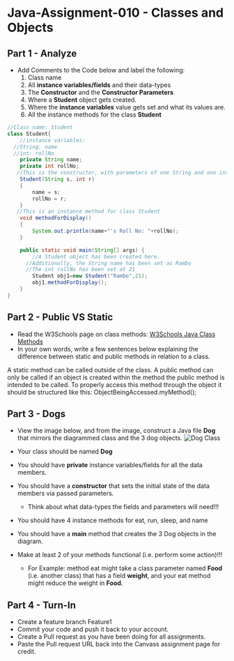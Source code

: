 # Java-Assignment-010 - Classes and Objects

## Part 1 - Analyze
* Add Comments to the Code below and label the following:
  1. Class name
  2. All **instance variables/fields** and their data-types
  3. The **Constructor** and the **Constructor Parameters**
  4. Where a **Student** object gets created.
  5. Where the **instance variables** value gets set and what its values are.
  6. All the instance methods for the class **Student**

```java
//Class name: Student
class Student{
    //instance variables:
  //String: name
  //int: rollNo
    private String name;
    private int rollNo;
   //This is the constructor, with parameters of one String and one int
    Student(String s, int r)
    {
   	    name = s;
   	    rollNo = r;
    }
   //This is an instance method for class Student
    void methodForDisplay()
    {
        System.out.println(name+"'s Roll No: "+rollNo);
    }

    public static void main(String[] args) {
        //A Student object has been created here.
      //Additionally, the String name has been set as Rambo
      //The int rollNo has been set at 21
        Student obj1=new Student("Rambo",21);
        obj1.methodForDisplay();
    }
}
```

## Part 2 - Public VS Static

* Read the W3Schools page on class methods: [W3Schools Java Class Methods](https://www.w3schools.com/java/java_class_methods.asp)
* In your own words, write a few sentences below explaining the difference between static and public methods in relation to a class.

A static method can be called outside of the class. A public method can only be called if an object is created within the method the public method is intended to be called. To properly access this method through the object it should be structured like this: ObjectBeingAccessed.myMethod();


## Part 3 - Dogs

* View the image below, and from the image, construct a Java file **Dog** that mirrors the diagrammed class and the 3 dog objects.
![Dog Class](images/ClassVSObject.png)

* Your class should be named **Dog**
* You should have **private** instance variables/fields for all the data members.
* You should have a **constructor** that sets the initial state of the data members via passed parameters.
    * Think about what data-types the fields and parameters will need!!!
* You should have 4 instance methods for eat, run, sleep, and name
* You should have a **main** method that creates the 3 Dog objects in the diagram.
* Make at least 2 of your methods functional (i.e. perform some action)!!!
    * For Example: method eat might take a class parameter named **Food** (i.e. another class) that has a field **weight**, and your eat method might reduce the weight in **Food**.

## Part 4 - Turn-In

* Create a feature branch Feature1
* Commit your code and push it back to your account.
* Create a Pull request as you have been doing for all assignments.
* Paste the Pull request URL back into the Canvass assignment page for credit.
